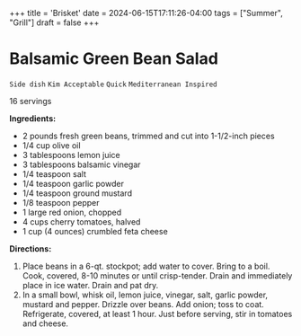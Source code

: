 +++
title = 'Brisket'
date = 2024-06-15T17:11:26-04:00
tags = ["Summer", "Grill"]
draft = false
+++
# Balsamic Green Bean Salad

`Side dish` `Kim Acceptable` `Quick` `Mediterranean Inspired`

16 servings

**Ingredients:**

- 2 pounds fresh green beans, trimmed and cut into 1-1/2-inch pieces
- 1/4 cup olive oil
- 3 tablespoons lemon juice
- 3 tablespoons balsamic vinegar
- 1/4 teaspoon salt
- 1/4 teaspoon garlic powder
- 1/4 teaspoon ground mustard
- 1/8 teaspoon pepper
- 1 large red onion, chopped
- 4 cups cherry tomatoes, halved
- 1 cup (4 ounces) crumbled feta cheese

**Directions:**

1. Place beans in a 6-qt. stockpot; add water to cover. Bring to a boil. Cook, covered, 8-10 minutes or until crisp-tender. Drain and immediately place in ice water. Drain and pat dry.
2. In a small bowl, whisk oil, lemon juice, vinegar, salt, garlic powder, mustard and pepper. Drizzle over beans. Add onion; toss to coat. Refrigerate, covered, at least 1 hour. Just before serving, stir in tomatoes and cheese.
